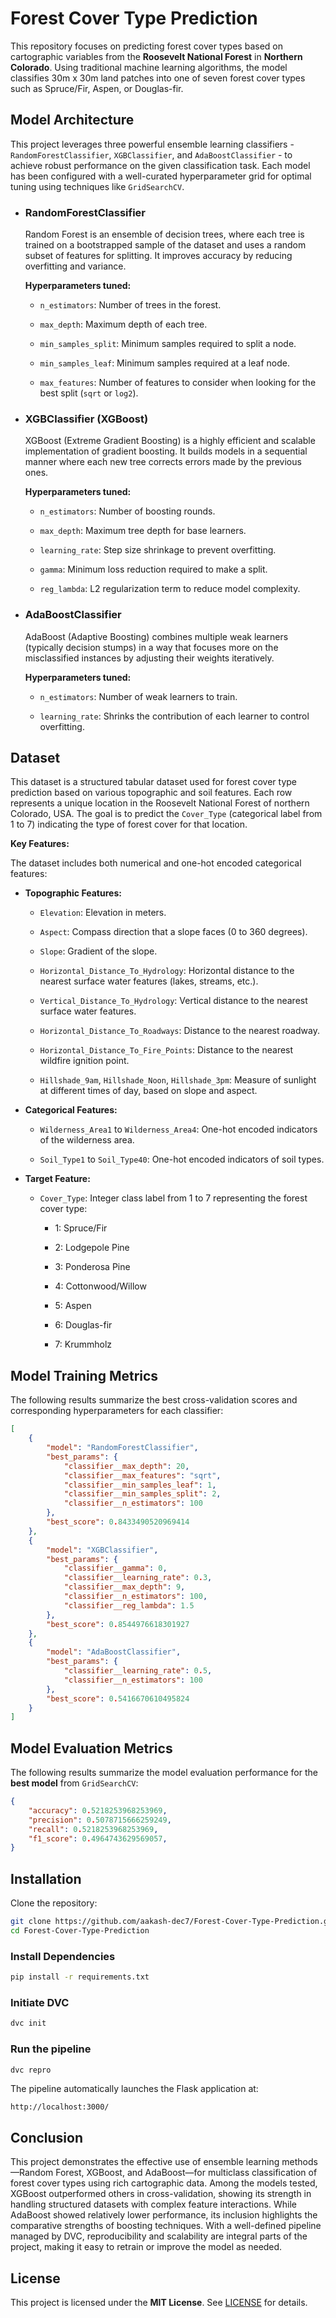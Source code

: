 # Forest Cover Type Prediction

This repository focuses on predicting forest cover types based on cartographic variables from the **Roosevelt National Forest** in **Northern Colorado**. Using traditional machine learning algorithms, the model classifies 30m x 30m land patches into one of seven forest cover types such as Spruce/Fir, Aspen, or Douglas-fir.

## Model Architecture

This project leverages three powerful ensemble learning classifiers - `RandomForestClassifier`, `XGBClassifier`, and `AdaBoostClassifier` - to achieve robust performance on the given classification task. Each model has been configured with a well-curated hyperparameter grid for optimal tuning using techniques like `GridSearchCV`.

- ### RandomForestClassifier

    Random Forest is an ensemble of decision trees, where each tree is trained on a bootstrapped sample of the dataset and uses a random subset of features for splitting. It improves accuracy by reducing overfitting and variance.

    **Hyperparameters tuned:**

  - `n_estimators`: Number of trees in the forest.

  - `max_depth`: Maximum depth of each tree.

  - `min_samples_split`: Minimum samples required to split a node.

  - `min_samples_leaf`: Minimum samples required at a leaf node.

  - `max_features`: Number of features to consider when looking for the best split (`sqrt` or `log2`).

- ### XGBClassifier (XGBoost)

    XGBoost (Extreme Gradient Boosting) is a highly efficient and scalable implementation of gradient boosting. It builds models in a sequential manner where each new tree corrects errors made by the previous ones.

    **Hyperparameters tuned:**

  - `n_estimators`: Number of boosting rounds.

  - `max_depth`: Maximum tree depth for base learners.

  - `learning_rate`: Step size shrinkage to prevent overfitting.

  - `gamma`: Minimum loss reduction required to make a split.

  - `reg_lambda`: L2 regularization term to reduce model complexity.

- ### AdaBoostClassifier

    AdaBoost (Adaptive Boosting) combines multiple weak learners (typically decision stumps) in a way that focuses more on the misclassified instances by adjusting their weights iteratively.

    **Hyperparameters tuned:**

  - `n_estimators`: Number of weak learners to train.

  - `learning_rate`: Shrinks the contribution of each learner to control overfitting.

## Dataset

This dataset is a structured tabular dataset used for forest cover type prediction based on various topographic and soil features. Each row represents a unique location in the Roosevelt National Forest of northern Colorado, USA. The goal is to predict the `Cover_Type` (categorical label from 1 to 7) indicating the type of forest cover for that location.

**Key Features:**

The dataset includes both numerical and one-hot encoded categorical features:

- **Topographic Features:**

  - `Elevation`: Elevation in meters.

  - `Aspect`: Compass direction that a slope faces (0 to 360 degrees).

  - `Slope`: Gradient of the slope.

  - `Horizontal_Distance_To_Hydrology`: Horizontal distance to the nearest surface water features (lakes, streams, etc.).

  - `Vertical_Distance_To_Hydrology`: Vertical distance to the nearest surface water features.

  - `Horizontal_Distance_To_Roadways`: Distance to the nearest roadway.

  - `Horizontal_Distance_To_Fire_Points`: Distance to the nearest wildfire ignition point.

  - `Hillshade_9am`, `Hillshade_Noon`, `Hillshade_3pm`: Measure of sunlight at different times of day, based on slope and aspect.

- **Categorical Features:**

  - `Wilderness_Area1` to `Wilderness_Area4`: One-hot encoded indicators of the wilderness area.

  - `Soil_Type1` to `Soil_Type40`: One-hot encoded indicators of soil types.

- **Target Feature:**

  - `Cover_Type`: Integer class label from 1 to 7 representing the forest cover type:

    - 1: Spruce/Fir

    - 2: Lodgepole Pine

    - 3: Ponderosa Pine

    - 4: Cottonwood/Willow

    - 5: Aspen

    - 6: Douglas-fir

    - 7: Krummholz

## Model Training Metrics

The following results summarize the best cross-validation scores and corresponding hyperparameters for each classifier:

```json
[
    {
        "model": "RandomForestClassifier",
        "best_params": {
            "classifier__max_depth": 20,
            "classifier__max_features": "sqrt",
            "classifier__min_samples_leaf": 1,
            "classifier__min_samples_split": 2,
            "classifier__n_estimators": 100
        },
        "best_score": 0.8433490520969414
    },
    {
        "model": "XGBClassifier",
        "best_params": {
            "classifier__gamma": 0,
            "classifier__learning_rate": 0.3,
            "classifier__max_depth": 9,
            "classifier__n_estimators": 100,
            "classifier__reg_lambda": 1.5
        },
        "best_score": 0.8544976618301927
    },
    {
        "model": "AdaBoostClassifier",
        "best_params": {
            "classifier__learning_rate": 0.5,
            "classifier__n_estimators": 100
        },
        "best_score": 0.5416670610495824
    }
]
```

## Model Evaluation Metrics

The following results summarize the model evaluation performance for the **best model** from `GridSearchCV`:

```json
{
    "accuracy": 0.5218253968253969,
    "precision": 0.5078715666259249,
    "recall": 0.5218253968253969,
    "f1_score": 0.4964743629569057,
}
```

## Installation

Clone the repository:

```sh
git clone https://github.com/aakash-dec7/Forest-Cover-Type-Prediction.git
cd Forest-Cover-Type-Prediction
```

### Install Dependencies

```sh
pip install -r requirements.txt
```

### Initiate DVC

```sh
dvc init
```

### Run the pipeline

```sh
dvc repro
```

The pipeline automatically launches the Flask application at:

```text
http://localhost:3000/
```

## Conclusion

This project demonstrates the effective use of ensemble learning methods—Random Forest, XGBoost, and AdaBoost—for multiclass classification of forest cover types using rich cartographic data. Among the models tested, XGBoost outperformed others in cross-validation, showing its strength in handling structured datasets with complex feature interactions. While AdaBoost showed relatively lower performance, its inclusion highlights the comparative strengths of boosting techniques. With a well-defined pipeline managed by DVC, reproducibility and scalability are integral parts of the project, making it easy to retrain or improve the model as needed.

## License

This project is licensed under the **MIT License**. See [LICENSE](LICENSE) for details.
